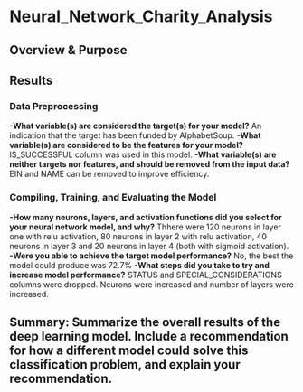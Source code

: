 # Neural_Network_Charity_Analysis

## Overview & Purpose

## Results
### Data Preprocessing
**-What variable(s) are considered the target(s) for your model?** An indication that the target has been funded by AlphabetSoup.
**-What variable(s) are considered to be the features for your model?** IS_SUCCESSFUL column was used in this model.
**-What variable(s) are neither targets nor features, and should be removed from the input data?** EIN and NAME can be removed to improve efficiency.

### Compiling, Training, and Evaluating the Model
**-How many neurons, layers, and activation functions did you select for your neural network model, and why?** Thhere were 120 neurons in layer one with relu activation, 80 neurons in layer 2 with relu activation, 40 neurons in layer 3 and 20 neurons in layer 4 (both with sigmoid activation). 
**-Were you able to achieve the target model performance?** No, the best the model could produce was 72.7%
**-What steps did you take to try and increase model performance?** STATUS and SPECIAL_CONSIDERATIONS columns were dropped. Neurons were increased and number of layers were increased.


## Summary: Summarize the overall results of the deep learning model. Include a recommendation for how a different model could solve this classification problem, and explain your recommendation.

